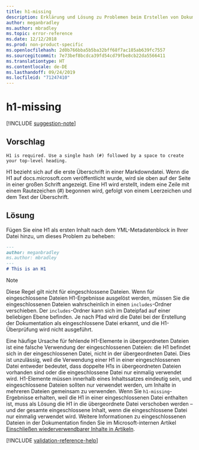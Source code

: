 ```yaml
---
title: h1-missing
description: Erklärung und Lösung zu Problemen beim Erstellen von Dokumentationsartikeln – h1-missing
author: meganbradley
ms.author: mbradley
ms.topic: error-reference
ms.date: 12/12/2018
ms.prod: non-product-specific
ms.openlocfilehash: 2d0b766bba5b5ba32bff68f7ac185ab639fc7557
ms.sourcegitcommit: 7e73bef8bcdca39fd54cd79fbe8cb22da5566411
ms.translationtype: HT
ms.contentlocale: de-DE
ms.lasthandoff: 09/24/2019
ms.locfileid: "71247410"
---
```

# <a name="h1-missing"></a>h1-missing

[!INCLUDE [suggestion-note](includes/suggestion-note.md)]

## <a name="suggestion"></a>Vorschlag

`H1 is required. Use a single hash (#) followed by a space to create your top-level heading.`

H1 bezieht sich auf die erste Überschrift in einer Markdowndatei. Wenn die H1 auf docs.microsoft.com veröffentlicht wurde, wird sie oben auf der Seite in einer großen Schrift angezeigt. Eine H1 wird erstellt, indem eine Zeile mit einem Rautezeichen (#) begonnen wird, gefolgt von einem Leerzeichen und dem Text der Überschrift.

## <a name="resolution"></a>Lösung

Fügen Sie eine H1 als ersten Inhalt nach dem YML-Metadatenblock in Ihrer Datei hinzu, um dieses Problem zu beheben:

```markdown
---
author: meganbradley
ms.author: mbradley
---
# This is an H1
```

> [!NOTE]
> Diese Regel gilt nicht für eingeschlossene Dateien. Wenn für eingeschlossene Dateien H1-Ergebnisse ausgelöst werden, müssen Sie die eingeschlossenen Dateien wahrscheinlich in einen `includes`-Ordner verschieben. Der `includes`-Ordner kann sich im Dateipfad auf einer beliebigen Ebene befinden. Je nach Pfad wird die Datei bei der Erstellung der Dokumentation als eingeschlossene Datei erkannt, und die H1-Überprüfung wird nicht ausgeführt.
>
> Eine häufige Ursache für fehlende H1-Elemente in übergeordneten Dateien ist eine falsche Verwendung der eingeschlossenen Dateien: die H1 befindet sich in der eingeschlossenen Datei, nicht in der übergeordneten Datei. Dies ist unzulässig, weil die Verwendung einer H1 in einer eingeschlossenen Datei entweder bedeutet, dass doppelte H1s in übergeordneten Dateien vorhanden sind oder die eingeschlossene Datei nur einmalig verwendet wird. H1-Elemente müssen innerhalb eines Inhaltssatzes eindeutig sein, und eingeschlossene Dateien sollten nur verwendet werden, um Inhalte in mehreren Dateien gemeinsam zu verwenden. Wenn Sie `h1-missing`-Ergebnisse erhalten, weil die H1 in einer eingeschlossenen Datei enthalten ist, muss als Lösung die H1 in die übergeordnete Datei verschoben werden – und der gesamte eingeschlossene Inhalt, wenn die eingeschlossene Datei nur einmalig verwendet wird. Weitere Informationen zu eingeschlossenen Dateien in der Dokumentation finden Sie im Microsoft-internen Artikel [Einschließen wiederverwendbarer Inhalte in Artikeln](https://review.docs.microsoft.com/en-us/help/contribute/includes-best-practices?branch=master).

<!--make sure to add this file to your includes folder and verify the path-->
[!INCLUDE [validation-reference-help](includes/validation-reference-help.md)]
